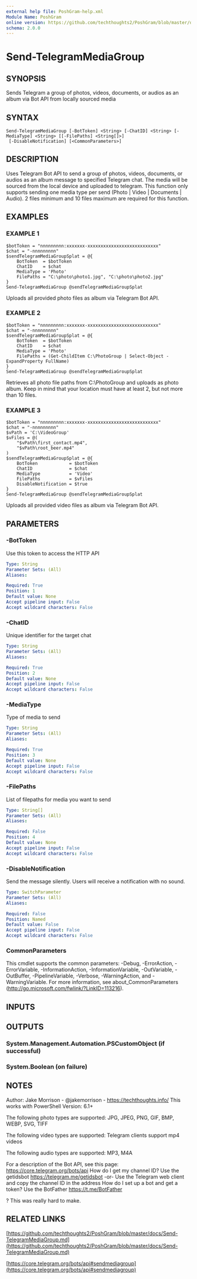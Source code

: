 ```yaml
---
external help file: PoshGram-help.xml
Module Name: PoshGram
online version: https://github.com/techthoughts2/PoshGram/blob/master/docs/Send-TelegramMediaGroup.md
schema: 2.0.0
---
```


# Send-TelegramMediaGroup

## SYNOPSIS
Sends Telegram a group of photos, videos, documents, or audios as an album via Bot API from locally sourced media

## SYNTAX

```
Send-TelegramMediaGroup [-BotToken] <String> [-ChatID] <String> [-MediaType] <String> [[-FilePaths] <String[]>]
 [-DisableNotification] [<CommonParameters>]
```

## DESCRIPTION
Uses Telegram Bot API to send a group of photos, videos, documents, or audios as an album message to specified Telegram chat.
The media will be sourced from the local device and uploaded to telegram.
This function only supports sending one media type per send (Photo | Video | Documents | Audio).
2 files minimum and 10 files maximum are required for this function.

## EXAMPLES

### EXAMPLE 1
```
$botToken = "nnnnnnnnn:xxxxxxx-xxxxxxxxxxxxxxxxxxxxxxxxxxx"
$chat = "-nnnnnnnnn"
$sendTelegramMediaGroupSplat = @{
    BotToken  = $botToken
    ChatID    = $chat
    MediaType = 'Photo'
    FilePaths = "C:\photo\photo1.jpg", "C:\photo\photo2.jpg"
}
Send-TelegramMediaGroup @sendTelegramMediaGroupSplat
```

Uploads all provided photo files as album via Telegram Bot API.

### EXAMPLE 2
```
$botToken = "nnnnnnnnn:xxxxxxx-xxxxxxxxxxxxxxxxxxxxxxxxxxx"
$chat = "-nnnnnnnnn"
$sendTelegramMediaGroupSplat = @{
    BotToken  = $botToken
    ChatID    = $chat
    MediaType = 'Photo'
    FilePaths = (Get-ChildItem C:\PhotoGroup | Select-Object -ExpandProperty FullName)
}
Send-TelegramMediaGroup @sendTelegramMediaGroupSplat
```

Retrieves all photo file paths from C:\PhotoGroup and uploads as photo album.
Keep in mind that your location must have at least 2, but not more than 10 files.

### EXAMPLE 3
```
$botToken = "nnnnnnnnn:xxxxxxx-xxxxxxxxxxxxxxxxxxxxxxxxxxx"
$chat = "-nnnnnnnnn"
$vPath = 'C:\VideoGroup'
$vFiles = @(
    "$vPath\first_contact.mp4",
    "$vPath\root_beer.mp4"
)
$sendTelegramMediaGroupSplat = @{
    BotToken            = $botToken
    ChatID              = $chat
    MediaType           = 'Video'
    FilePaths           = $vFiles
    DisableNotification = $true
}
Send-TelegramMediaGroup @sendTelegramMediaGroupSplat
```

Uploads all provided video files as album via Telegram Bot API.

## PARAMETERS

### -BotToken
Use this token to access the HTTP API

```yaml
Type: String
Parameter Sets: (All)
Aliases:

Required: True
Position: 1
Default value: None
Accept pipeline input: False
Accept wildcard characters: False
```

### -ChatID
Unique identifier for the target chat

```yaml
Type: String
Parameter Sets: (All)
Aliases:

Required: True
Position: 2
Default value: None
Accept pipeline input: False
Accept wildcard characters: False
```

### -MediaType
Type of media to send

```yaml
Type: String
Parameter Sets: (All)
Aliases:

Required: True
Position: 3
Default value: None
Accept pipeline input: False
Accept wildcard characters: False
```

### -FilePaths
List of filepaths for media you want to send

```yaml
Type: String[]
Parameter Sets: (All)
Aliases:

Required: False
Position: 4
Default value: None
Accept pipeline input: False
Accept wildcard characters: False
```

### -DisableNotification
Send the message silently.
Users will receive a notification with no sound.

```yaml
Type: SwitchParameter
Parameter Sets: (All)
Aliases:

Required: False
Position: Named
Default value: False
Accept pipeline input: False
Accept wildcard characters: False
```

### CommonParameters
This cmdlet supports the common parameters: -Debug, -ErrorAction, -ErrorVariable, -InformationAction, -InformationVariable, -OutVariable, -OutBuffer, -PipelineVariable, -Verbose, -WarningAction, and -WarningVariable.
For more information, see about_CommonParameters (http://go.microsoft.com/fwlink/?LinkID=113216).

## INPUTS

## OUTPUTS

### System.Management.Automation.PSCustomObject (if successful)
### System.Boolean (on failure)
## NOTES
Author: Jake Morrison - @jakemorrison - https://techthoughts.info/
This works with PowerShell Version: 6.1+

The following photo types are supported:
JPG, JPEG, PNG, GIF, BMP, WEBP, SVG, TIFF

The following video types are supported:
Telegram clients support mp4 videos

The following audio types are supported:
MP3, M4A

For a description of the Bot API, see this page: https://core.telegram.org/bots/api
How do I get my channel ID?
Use the getidsbot https://telegram.me/getidsbot  -or-  Use the Telegram web client and copy the channel ID in the address
How do I set up a bot and get a token?
Use the BotFather https://t.me/BotFather

?
This was really hard to make.

## RELATED LINKS

[https://github.com/techthoughts2/PoshGram/blob/master/docs/Send-TelegramMediaGroup.md](https://github.com/techthoughts2/PoshGram/blob/master/docs/Send-TelegramMediaGroup.md)

[https://core.telegram.org/bots/api#sendmediagroup](https://core.telegram.org/bots/api#sendmediagroup)

